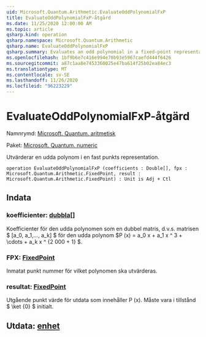 ```yaml
---
uid: Microsoft.Quantum.Arithmetic.EvaluateOddPolynomialFxP
title: EvaluateOddPolynomialFxP-åtgärd
ms.date: 11/25/2020 12:00:00 AM
ms.topic: article
qsharp.kind: operation
qsharp.namespace: Microsoft.Quantum.Arithmetic
qsharp.name: EvaluateOddPolynomialFxP
qsharp.summary: Evaluates an odd polynomial in a fixed-point representation.
ms.openlocfilehash: 1bf9b6e7c416e994e70b93e5967caefd444f6426
ms.sourcegitcommit: a87c1aa8e7453360025e47ba614f25b02ea84ec3
ms.translationtype: MT
ms.contentlocale: sv-SE
ms.lasthandoff: 11/26/2020
ms.locfileid: "96223229"
---
```

# <a name="evaluateoddpolynomialfxp-operation"></a>EvaluateOddPolynomialFxP-åtgärd

Namnrymd: [Microsoft. Quantum. aritmetisk](xref:Microsoft.Quantum.Arithmetic)

Paket: [Microsoft. Quantum. numeric](https://nuget.org/packages/Microsoft.Quantum.Numerics)


Utvärderar en udda polynom i en fast punkts representation.

```qsharp
operation EvaluateOddPolynomialFxP (coefficients : Double[], fpx : Microsoft.Quantum.Arithmetic.FixedPoint, result : Microsoft.Quantum.Arithmetic.FixedPoint) : Unit is Adj + Ctl
```


## <a name="input"></a>Indata

### <a name="coefficients--double"></a>koefficienter: [dubbla](xref:microsoft.quantum.lang-ref.double)[]

Koefficienter för den udda polynomen som en dubbel matris, d.v.s. matrisen $ [a_0, a_1,..., a_k] $ för den udda polynom $P (x) = a_0 x + a_1 x ^ 3 + \cdots + a_k x ^ {2 000 + 1} $.


### <a name="fpx--fixedpoint"></a>FPX: [FixedPoint](xref:Microsoft.Quantum.Arithmetic.FixedPoint)

Inmatat punkt nummer för vilket polynomen ska utvärderas.


### <a name="result--fixedpoint"></a>resultat: [FixedPoint](xref:Microsoft.Quantum.Arithmetic.FixedPoint)

Utgående punkt värde för utdata som innehåller P (x). Måste vara i tillstånd $ \ket {0} $ initialt.



## <a name="output--unit"></a>Utdata: [enhet](xref:microsoft.quantum.lang-ref.unit)


